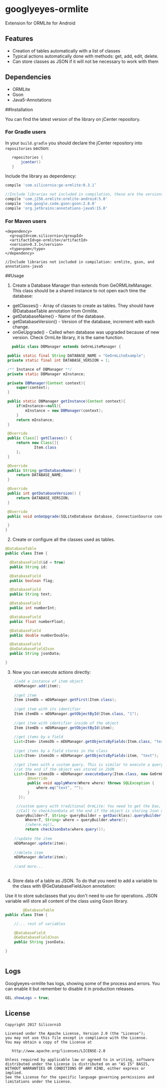 # googlyeyes-ormlite
Extension for ORMLite for Android

## Features
 * Creation of tables automatically with a list of classes
 * Typical actions automatically done with methods: get, add, edit, delete.
 * Can store classes as JSON if it will not be necessary to work with them
 
## Dependencies
 * ORMLite
 * Gson
 * Java5-Annotations

##Installation

You can find the latest version of the library on jCenter repository.

### For Gradle users

In your `build.gradle` you should declare the jCenter repository into `repositories` section:
```gradle
   repositories {
       jcenter()
   }
```
Include the library as dependency:
```gradle
compile 'com.silicornio:ge-ormlite:0.3.1’

//Include libraries not included in compilation, these are the versions used for last compilation of the library
compile 'com.j256.ormlite:ormlite-android:5.0'
compile 'com.google.code.gson:gson:2.8.0'
compile 'org.jetbrains:annotations-java5:15.0'

```

### For Maven users
```maven
<dependency>
  <groupId>com.silicornio</groupId>
  <artifactId>ge-ormlite</artifactId>
  <version>0.3.1</version>
  <type>pom</type>
</dependency>

//Include libraries not included in compilation: ormlite, gson, and annotations-java5
```

##Usage

1. Create a Database Manager than extends from GeORMLiteManager. This class should be a shared instance to not open each time the database:

  * getClasses() - Array of classes to create as tables. They should have @DatabaseTable annotation from Ormlite.
  * getDatabaseName() - Name of the database.
  * getDatabaseVersion() - Version of the database, increment with each change.
  * onGeUpgrade() - Called when database was upgraded because of new version. Check OrmLite library, it is the same function.
 
   ```java
      public class DBManager extends GeOrmLiteManager {

    public static final String DATABASE_NAME = "GeOrmLiteExample";
    private static final int DATABASE_VERSION = 1;

    /** Instance of DBManager **/
    private static DBManager mInstance;

    private DBManager(Context context){
        super(context);
    }

    public static DBManager getInstance(Context context){
        if(mInstance==null){
            mInstance = new DBManager(context);
        }
        return mInstance;
    }

    @Override
    public Class[] getClasses() {
        return new Class[]{
                Item.class
        };
    }

    @Override
    public String getDatabaseName() {
        return DATABASE_NAME;
    }

    @Override
    public int getDatabaseVersion() {
        return DATABASE_VERSION;
    }

    @Override
    public void onGeUpgrade(SQLiteDatabase database, ConnectionSource connectionSource, int oldVersion, int newVersion) {

    }
}
   ```

2. Create or configure all the classes used as tables.

  ```java
  @DatabaseTable
public class Item {

    @DatabaseField(id = true)
    public String id;

    @DatabaseField
    public boolean flag;

    @DatabaseField
    public String text;

    @DatabaseField
    public int numberInt;

    @DatabaseField
    public float numberFloat;

    @DatabaseField
    public double numberDouble;

    @DatabaseField
    @GeDatabaseFieldJson
    public String jsonData;

}
   ```
   
3. Now you can execute actions directly:
  
  ```java
	  //add a instance of item object
      mDbManager.add(item);
	  
	  //get item
	  Item itemDb = mDbManager.getFirst(Item.class);
	  
	  //get item with its identifier
	  Item itemDb = mDbManager.getObjectById(Item.class, "1");
	  
	  //get item with identifier inside of the object
	  Item itemDb = mDbManager.getObjectById(item);
	  
	  //get items by a field
	  List<Item> itemsDb = mDbManager.getObjectsByFields(Item.class, "text=text");
	  
	  //get items by a field stores in the class
	  List<Item> itemsDb = mDbManager.getObjectsByFields(item, "text");

	  //get items with a custom query. This is similar to execute a query in ORMLite but it checks
	  //at the end if the object was stored in JSON
	  List<Item> itemsDb = mDbManager.executeQuery(Item.class, new GeOrmLiteManager.GeQueryImplementation() {
            @Override
            public void applyWhere(Where where) throws SQLException {
                where.eq("text", "");
            }
        });

	   //custom query with traditional OrmLite: You need to get the Dao, you can use an object or a class
	   //Call to checkJsonData at the end if the object is storing Json data, else it is not necessary 
	   QueryBuilder<T, String> queryBuilder = getDao(klass).queryBuilder();
           Where<T, String> where = queryBuilder.where();
           //where.eq()…
           return checkJsonData(where.query());
	  
	  //update the item
	  mDbManager.update(item);
	  
	  //delete item
	  mDbManager.delete(item);
	  
	  //and more...	  
	  
   ```

4. Store data of a table as JSON. To do that you need to add a variable to the class with @GeDatabaseFieldJson annotation:

  Use it to store subclasses that you don't need to use for operations. JSON variable will store all content of the class using Gson library.

```java
	    @DatabaseTable
public class Item {

    //... rest of variables

    @DatabaseField
    @GeDatabaseFieldJson
    public String jsonData;

}
	  
   ```

## Logs

Googlyeyes-ormlite has logs, showing some of the process and errors. You can enable it but remember to disable it in production releases.

  ```java
  GEL.showLogs = true;
  ```
   
## License

    Copyright 2017 SilicorniO

    Licensed under the Apache License, Version 2.0 (the "License");
    you may not use this file except in compliance with the License.
    You may obtain a copy of the License at

       http://www.apache.org/licenses/LICENSE-2.0

    Unless required by applicable law or agreed to in writing, software
    distributed under the License is distributed on an "AS IS" BASIS,
    WITHOUT WARRANTIES OR CONDITIONS OF ANY KIND, either express or implied.
    See the License for the specific language governing permissions and
    limitations under the License.
